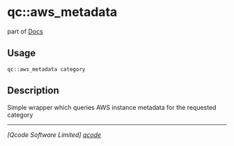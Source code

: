 qc::aws_metadata
================

part of [Docs](../index.md)

Usage
-----
`qc::aws_metadata category`

Description
-----------
Simple wrapper which queries AWS instance metadata for the requested category

----------------------------------
*[Qcode Software Limited] [qcode]*

[qcode]: http://www.qcode.co.uk "Qcode Software"